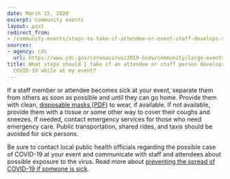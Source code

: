 ```yaml
---
date: March 15, 2020
excerpt: Community events
layout: post
redirect_from:
- /community-events/steps-to-take-if-attendee-or-event-staff-develops-covid-19/
sources:
- agency: cdc
  url: https://www.cdc.gov/coronavirus/2019-ncov/community/large-events/event-planners-and-attendees-faq.html
title: What steps should I take if an attendee or staff person develops symptoms of
  COVID-19 while at my event?
---
```


If a staff member or attendee becomes sick at your event, separate them from others as soon as possible and until they can go home. Provide them with clean, [disposable masks (PDF)](https://www.cdc.gov/niosh/npptl/pdfs/UnderstandDifferenceInfographic-508.pdf) to wear, if available. If not available, provide them with a tissue or some other way to cover their coughs and sneezes. If needed, contact emergency services for those who need emergency care. Public transportation, shared rides, and taxis should be avoided for sick persons.

Be sure to contact local public health officials regarding the possible case of COVID-19 at your event and communicate with staff and attendees about possible exposure to the virus. Read more about [preventing the spread of COVID-19 if someone is sick](https://www.cdc.gov/coronavirus/2019-ncov/about/steps-when-sick.html).